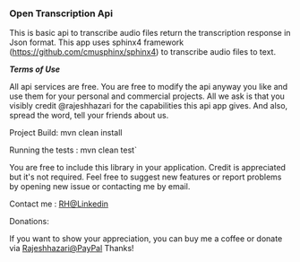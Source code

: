 ### **Open Transcription Api**

This is basic api to transcribe audio files return the transcription response in Json format. 
This app uses sphinx4 framework (https://github.com/cmusphinx/sphinx4) to transcribe audio files to text.

**_Terms of Use_**

All api services are free. You are free to modify the api anyway you like and use them for your personal and commercial projects. 
All we ask is that you visibly credit @rajeshhazari for the capabilities this api app gives.
And also, spread the word, tell your friends about us.

 
Project Build: 
mvn clean install 

Running the tests :
mvn clean test`


You are free to include this library in your application. Credit is appreciated but it's not required.
Feel free to suggest new features or report problems by opening new issue or contacting me by email.



Contact me : [RH@Linkedin](https://www.linkedin.com/in/rajesh-hazari-a4b08415/)


Donations:

If you want to show your appreciation, you can buy me a coffee or donate via [Rajeshhazari@PayPal](https://paypal.me/rhhazari) Thanks!
